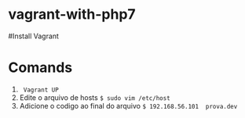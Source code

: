 # vagrant-with-php7

#Install Vagrant
# Comands
1. ``` Vagrant UP```
1. Edite o arquivo de hosts
```$ sudo vim /etc/host ```
1. Adicione o codigo ao final do arquivo 
```$ 192.168.56.101  prova.dev```


